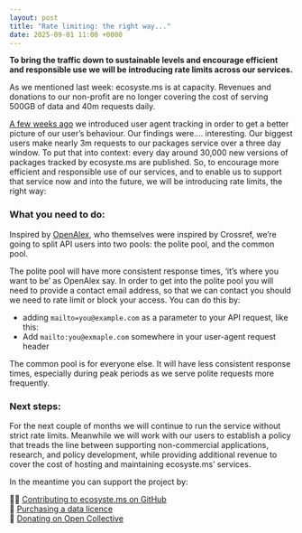 ```yaml
---
layout: post
title: "Rate limiting: the right way..."
date: 2025-09-01 11:00 +0000
---
```


__To bring the traffic down to sustainable levels and encourage efficient and responsible use we will be introducing rate limits across our services.__

As we mentioned last week: ecosyste.ms is at capacity. Revenues and donations to our non-profit are no longer covering the cost of serving 500GB of data and 40m requests daily. 

[A few weeks ago](https://blog.ecosyste.ms/2025/08/15/building-on-ecosystems.html) we introduced user agent tracking in order to get a better picture of our user’s behaviour. Our findings were…. interesting. Our biggest users make nearly 3m requests to our packages service over a three day window. To put that into context: every day around 30,000 new versions of packages tracked by ecosyste.ms are published. So, to encourage more efficient and responsible use of our services, and to enable us to support that service now and into the future, we will be introducing rate limits, the right way:

### What you need to do:

Inspired by [OpenAlex](https://docs.openalex.org/how-to-use-the-api/rate-limits-and-authentication#the-polite-pool), who themselves were inspired by Crossref, we’re going to split API users into two pools: the polite pool, and the common pool.

The polite pool will have more consistent response times, ‘it’s where you want to be’ as OpenAlex say. In order to get into the polite pool you will need to provide a contact email address, so that we can contact you should we need to rate limit or block your access. You can do this by:

- adding `mailto=you@example.com` as a parameter to your API request, like this: 
- Add `mailto:you@exmaple.com` somewhere in your user-agent request header

The common pool is for everyone else. It will have less consistent response times, especially during peak periods as we serve polite requests more frequently. 

### Next steps:

For the next couple of months we will continue to run the service without strict rate limits. Meanwhile we will work with our users to establish a policy that treads the line between supporting non-commercial applications, research, and policy development, while providing additional revenue to cover the cost of hosting and maintaining ecosyste.ms’ services. 

In the meantime you can support the project by:

👩‍💻 [Contributing to ecosyste.ms on GitHub](https://github.com/ecosyste-ms) <br/>
🤝 [Purchasing a data licence](https://ecosyste.ms/commercial) <br/>
🙏 [Donating on Open Collective](https://opencollective.com/ecosystems)
